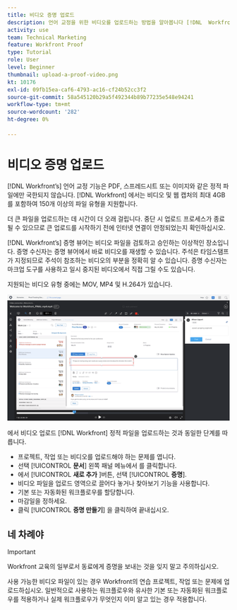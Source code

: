 ```yaml
---
title: 비디오 증명 업로드
description: 언어 교정을 위한 비디오를 업로드하는 방법을 알아봅니다 [!DNL  Workfront].
activity: use
team: Technical Marketing
feature: Workfront Proof
type: Tutorial
role: User
level: Beginner
thumbnail: upload-a-proof-video.png
kt: 10176
exl-id: 09fb15ea-caf6-4793-ac16-cf24b52cc3f2
source-git-commit: 58a545120b29a5f492344b89b77235e548e94241
workflow-type: tm+mt
source-wordcount: '282'
ht-degree: 0%

---
```


# 비디오 증명 업로드

[!DNL Workfront’s] 언어 교정 기능은 PDF, 스프레드시트 또는 이미지와 같은 정적 파일에만 국한되지 않습니다. [!DNL Workfront] 에서는 비디오 및 웹 캡처의 최대 4GB를 포함하여 150개 이상의 파일 유형을 지원합니다.

더 큰 파일을 업로드하는 데 시간이 더 오래 걸립니다. 중단 시 업로드 프로세스가 종료될 수 있으므로 큰 업로드를 시작하기 전에 인터넷 연결이 안정되었는지 확인하십시오.

<!-- For a complete list of uploadable file types, see the article, Supported proofing file types. -->

[!DNL Workfront’s] 증명 뷰어는 비디오 파일을 검토하고 승인하는 이상적인 장소입니다. 증명 수신자는 증명 뷰어에서 바로 비디오를 재생할 수 있습니다. 주석은 타임스탬프가 지정되므로 주석이 참조하는 비디오의 부분을 정확히 알 수 있습니다. 증명 수신자는 마크업 도구를 사용하고 일시 중지된 비디오에서 직접 그릴 수도 있습니다.

지원되는 비디오 유형 중에는 MOV, MP4 및 H.264가 있습니다. <!-- Check the supported file types list to make sure the video type you use is compatible with Workfront’s proofing features.-->

![비디오 증명 파일의 마크업 이미지입니다.](assets/upload-a-proof-of-a-video.png)

에서 비디오 업로드 [!DNL Workfront] 정적 파일을 업로드하는 것과 동일한 단계를 따릅니다.

* 프로젝트, 작업 또는 비디오를 업로드해야 하는 문제를 엽니다.
* 선택 [!UICONTROL **문서**] 왼쪽 패널 메뉴에서 를 클릭합니다.
* 에서 [!UICONTROL **새로 추가** ]버튼, 선택 [!UICONTROL **증명**].
* 비디오 파일을 업로드 영역으로 끌어다 놓거나 찾아보기 기능을 사용합니다.
* 기본 또는 자동화된 워크플로우를 할당합니다.
* 마감일을 정하세요.
* 클릭 [!UICONTROL **증명 만들기**] 을 클릭하여 끝내십시오.

## 네 차례야

>[!IMPORTANT]
>
>Workfront 교육의 일부로서 동료에게 증명을 보내는 것을 잊지 말고 주의하십시오.


사용 가능한 비디오 파일이 있는 경우 Workfront의 연습 프로젝트, 작업 또는 문제에 업로드하십시오. 일반적으로 사용하는 워크플로우와 유사한 기본 또는 자동화된 워크플로우를 적용하거나 실제 워크플로우가 무엇인지 이미 알고 있는 경우 적용합니다.

